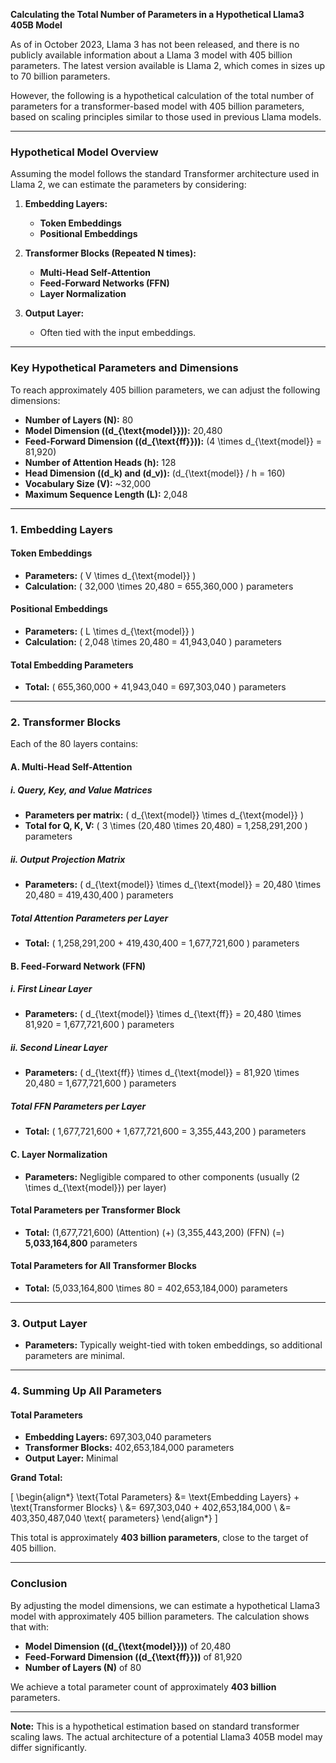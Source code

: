 **Calculating the Total Number of Parameters in a Hypothetical Llama3 405B Model**

As of in October 2023, Llama 3 has not been released, and there is no publicly available information about a Llama 3 model with 405 billion parameters. The latest version available is Llama 2, which comes in sizes up to 70 billion parameters.

However, the following is a hypothetical calculation of the total number of parameters for a transformer-based model with 405 billion parameters, based on scaling principles similar to those used in previous Llama models.

---

### **Hypothetical Model Overview**

Assuming the model follows the standard Transformer architecture used in Llama 2, we can estimate the parameters by considering:

1. **Embedding Layers:**
   - **Token Embeddings**
   - **Positional Embeddings**

2. **Transformer Blocks (Repeated N times):**
   - **Multi-Head Self-Attention**
   - **Feed-Forward Networks (FFN)**
   - **Layer Normalization**

3. **Output Layer:**
   - Often tied with the input embeddings.

---

### **Key Hypothetical Parameters and Dimensions**

To reach approximately 405 billion parameters, we can adjust the following dimensions:

- **Number of Layers (N):** 80
- **Model Dimension (\(d_{\text{model}}\)):** 20,480
- **Feed-Forward Dimension (\(d_{\text{ff}}\)):** \(4 \times d_{\text{model}} = 81,920\)
- **Number of Attention Heads (h):** 128
- **Head Dimension (\(d_k\) and \(d_v\)):** \(d_{\text{model}} / h = 160\)
- **Vocabulary Size (V):** ~32,000
- **Maximum Sequence Length (L):** 2,048

---

### **1. Embedding Layers**

#### **Token Embeddings**

- **Parameters:** \( V \times d_{\text{model}} \)
- **Calculation:** \( 32,000 \times 20,480 = 655,360,000 \) parameters

#### **Positional Embeddings**

- **Parameters:** \( L \times d_{\text{model}} \)
- **Calculation:** \( 2,048 \times 20,480 = 41,943,040 \) parameters

#### **Total Embedding Parameters**

- **Total:** \( 655,360,000 + 41,943,040 = 697,303,040 \) parameters

---

### **2. Transformer Blocks**

Each of the 80 layers contains:

#### **A. Multi-Head Self-Attention**

##### **i. Query, Key, and Value Matrices**

- **Parameters per matrix:** \( d_{\text{model}} \times d_{\text{model}} \)
- **Total for Q, K, V:** \( 3 \times (20,480 \times 20,480) = 1,258,291,200 \) parameters

##### **ii. Output Projection Matrix**

- **Parameters:** \( d_{\text{model}} \times d_{\text{model}} = 20,480 \times 20,480 = 419,430,400 \) parameters

##### **Total Attention Parameters per Layer**

- **Total:** \( 1,258,291,200 + 419,430,400 = 1,677,721,600 \) parameters

#### **B. Feed-Forward Network (FFN)**

##### **i. First Linear Layer**

- **Parameters:** \( d_{\text{model}} \times d_{\text{ff}} = 20,480 \times 81,920 = 1,677,721,600 \) parameters

##### **ii. Second Linear Layer**

- **Parameters:** \( d_{\text{ff}} \times d_{\text{model}} = 81,920 \times 20,480 = 1,677,721,600 \) parameters

##### **Total FFN Parameters per Layer**

- **Total:** \( 1,677,721,600 + 1,677,721,600 = 3,355,443,200 \) parameters

#### **C. Layer Normalization**

- **Parameters:** Negligible compared to other components (usually \(2 \times d_{\text{model}}\) per layer)

#### **Total Parameters per Transformer Block**

- **Total:** \(1,677,721,600\) (Attention) \(+\) \(3,355,443,200\) (FFN) \(=\) **5,033,164,800** parameters

#### **Total Parameters for All Transformer Blocks**

- **Total:** \(5,033,164,800 \times 80 = 402,653,184,000\) parameters

---

### **3. Output Layer**

- **Parameters:** Typically weight-tied with token embeddings, so additional parameters are minimal.

---

### **4. Summing Up All Parameters**

#### **Total Parameters**

- **Embedding Layers:** 697,303,040 parameters
- **Transformer Blocks:** 402,653,184,000 parameters
- **Output Layer:** Minimal

**Grand Total:**

\[
\begin{align*}
\text{Total Parameters} &= \text{Embedding Layers} + \text{Transformer Blocks} \\
&= 697,303,040 + 402,653,184,000 \\
&= 403,350,487,040 \text{ parameters}
\end{align*}
\]

This total is approximately **403 billion parameters**, close to the target of 405 billion.

---

### **Conclusion**

By adjusting the model dimensions, we can estimate a hypothetical Llama3 model with approximately 405 billion parameters. The calculation shows that with:

- **Model Dimension (\(d_{\text{model}}\))** of 20,480
- **Feed-Forward Dimension (\(d_{\text{ff}}\))** of 81,920
- **Number of Layers (N)** of 80

We achieve a total parameter count of approximately **403 billion** parameters.

---

**Note:** This is a hypothetical estimation based on standard transformer scaling laws. The actual architecture of a potential Llama3 405B model may differ significantly.
